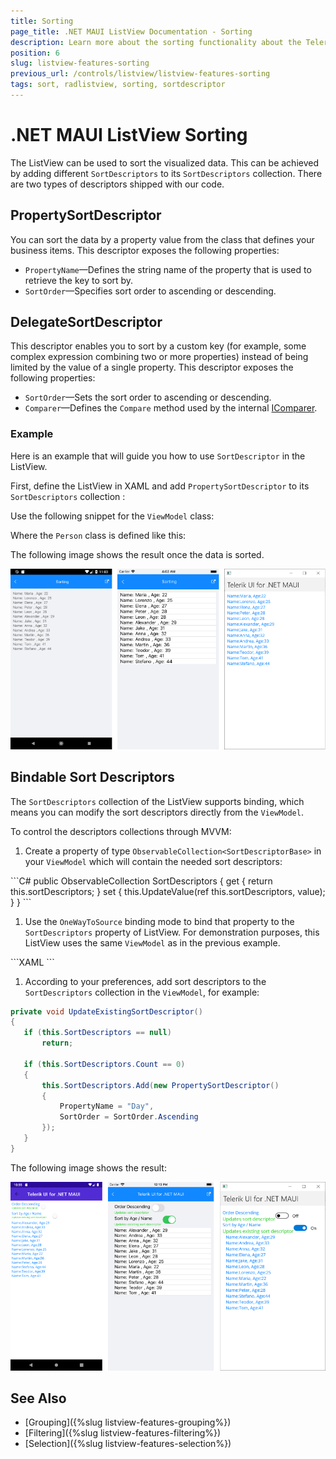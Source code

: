 ```yaml
---
title: Sorting
page_title: .NET MAUI ListView Documentation - Sorting
description: Learn more about the sorting functionality about the Telerik UI for .NET MAUI ListView control.
position: 6
slug: listview-features-sorting
previous_url: /controls/listview/listview-features-sorting
tags: sort, radlistview, sorting, sortdescriptor
---
```


# .NET MAUI ListView Sorting

The ListView can be used to sort the visualized data. This can be achieved by adding different `SortDescriptors` to its `SortDescriptors` collection. There are two types of descriptors shipped with our code.

## PropertySortDescriptor

You can sort the data by a property value from the class that defines your business items. This descriptor exposes the following properties:

- `PropertyName`&mdash;Defines the string name of the property that is used to retrieve the key to sort by.
- `SortOrder`&mdash;Specifies sort order to ascending or descending.

## DelegateSortDescriptor

This descriptor enables you to sort by a custom key (for example, some complex expression combining two or more properties) instead of being limited by the value of a single property. This descriptor exposes the following properties:

- `SortOrder`&mdash;Sets the sort order to ascending or descending.
- `Comparer`&mdash;Defines the `Compare` method used by the internal [IComparer](https://docs.microsoft.com/en-us/dotnet/api/system.collections.icomparer).

### Example

Here is an example that will guide you how to use `SortDescriptor` in the ListView.

First, define the ListView in XAML and add `PropertySortDescriptor` to its `SortDescriptors` collection :

<snippet id='listview-features-sorting-xaml'/>

Use the following snippet for the `ViewModel` class:

<snippet id='listview-features-sorting-viewmodel'/>

Where the `Person` class is defined like this:

<snippet id='listview-features-sorting-data-class'/>

The following image shows the result once the data is sorted.

![.NET MAUI ListView Sorting](images/listview-features-sorting.png "Sorting")

## Bindable Sort Descriptors

The `SortDescriptors` collection of the ListView supports binding, which means you can modify the sort descriptors directly from the `ViewModel`.

To control the descriptors collections through MVVM:

1. Create a property of type `ObservableCollection<SortDescriptorBase>` in your `ViewModel` which will contain the needed sort descriptors:

 <snippet id='listview-features-bindable-sortdescriptor-viewmodel' />
 ```C#
public ObservableCollection<SortDescriptorBase> SortDescriptors
{
	get { return this.sortDescriptors; }
	set { this.UpdateValue(ref this.sortDescriptors, value); }
}
 ```

1. Use the `OneWayToSource` binding mode to bind that property to the `SortDescriptors` property of ListView. For demonstration purposes, this ListView uses the same `ViewModel` as in the previous example.

 <snippet id='listview-features-bindable-sortdescriptor-xaml' />
 ```XAML
<telerikDataControls:RadListView x:Name="listView"
								 Grid.Row="2"
								 SortDescriptors="{Binding SortDescriptors, Mode=OneWayToSource}"
								 ItemsSource="{Binding Items}">              
	<telerikDataControls:RadListView.ItemTemplate>
		<DataTemplate>
			<telerikListView:ListViewTemplateCell>
				<telerikListView:ListViewTemplateCell.View>
					<HorizontalStackLayout>
						<Label Text="Name:"/>
						<Label Text="{Binding Name}"/>
						<Label Text=", Age:"/>
						<Label Text="{Binding Age}"/>
					</HorizontalStackLayout>
				</telerikListView:ListViewTemplateCell.View>
			</telerikListView:ListViewTemplateCell>
		</DataTemplate>
	</telerikDataControls:RadListView.ItemTemplate>
</telerikDataControls:RadListView>
 ```

1. According to your preferences, add sort descriptors to the `SortDescriptors` collection in the `ViewModel`, for example:

 ```C#
private void UpdateExistingSortDescriptor()
{
	if (this.SortDescriptors == null)
		return;

	if (this.SortDescriptors.Count == 0)
	{
		this.SortDescriptors.Add(new PropertySortDescriptor()
		{
			PropertyName = "Day",
			SortOrder = SortOrder.Ascending
		});
	}
}
 ```


The following image shows the result:

![.NET MAUI ListView Sort Descriptor MVVM](images/listview-features-bindable-sort.png)

## See Also

- [Grouping]({%slug listview-features-grouping%})
- [Filtering]({%slug listview-features-filtering%})
- [Selection]({%slug listview-features-selection%})
